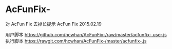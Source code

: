 # AcFunFix-

对 AcFun Fix 去掉长提示
AcFun Fix 2015.02.19

用户脚本 https://github.com/hcwhan/AcFunFix-/raw/master/acfunfix-.user.js
执行脚本 https://rawgit.com/hcwhan/AcFunFix-/master/acfunfix-.js
